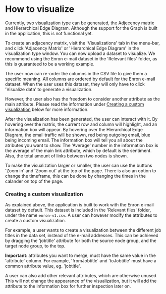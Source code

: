 # How to visualize
Currently, two visualization type can be generated, the Adjecency matrix and Hierarchical Edge Diagram. Although the support for the Graph is built in the application, this is not functional yet.

To create an adjacency matrix, visit the 'Visualizations' tab in the menu-bar, and click 'Adjacency Matrix' or 'Hierarchical Edge Diagram' in the visualization type window.
You can now upload a dataset to visualize. We recommend using the Enron e-mail dataset in the 'Relevant files' folder, as this is guaranteed to be a working example.

The user now can re-order the columns in the CSV file to give them a specific meaning.
All columns are ordered by default for the Enron e-mail dataset. When the user uses this dataset, they will only have to click 'Visualize data' to generate a visualization.

However, the user also has the freedom to consider another attribute as the main attribute. Please read the information under [Creating a custom visualization](#creating-a-custom-visualization) below for more information.

After the visualization has been generated, the user can interact with it. By hovering over the matrix, the current row and column will highlight, and an information box will appear. By hovering over the Hierarchical Edge Diagram, the email traffic will be shown, red being outgoing email, blue being incoming email. The information box will tell you all about the atributes you want to show. 
The 'Average' number in the information box is the average of the main link attribute, which by default is the sentiment. Also, the total amount of links between two nodes is shown.

To make the visualization larger or smaller, the user can use the buttons 'Zoom in' and 'Zoom out' at the top of the page. There is also an option to change the timeframe, this can be done by changing the times in the calander on top of the page. 

### Creating a custom visualization
As explained above, the application is built to work with the Enron e-mail dataset by default. This dataset is included in the 'Relevant files' folder, under the name ```enron-v1.csv```.
A user can however modify the attributes to create a custom visualization.

For example, a user wants to create a visualization between the different job titles in the data set, instead of the e-mail addresses.
This can be achieved by dragging the 'jobtitle' attribute for both the source node group, and the target node group, to the top.

**Important**: attributes you want to merge, must have the same value in the 'attribute' column. For example, 'fromJobtitle' and 'toJobtitle' must have a common attribute value, eg. 'jobtitle'.

A user can also add other relevant attributes, which are otherwise unused. This will not change the appearance of the visualization, but it will add the attribute to the information box for further inspection later on.
